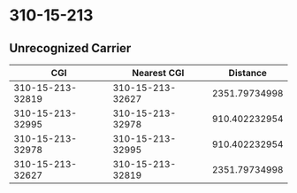 # 310-15-213
## Unrecognized Carrier


| CGI | Nearest CGI | Distance |
|-----|-------------|----------|
| 310-15-213-32819 | 310-15-213-32627 | 2351.79734998 |
| 310-15-213-32995 | 310-15-213-32978 | 910.402232954 |
| 310-15-213-32978 | 310-15-213-32995 | 910.402232954 |
| 310-15-213-32627 | 310-15-213-32819 | 2351.79734998 |
